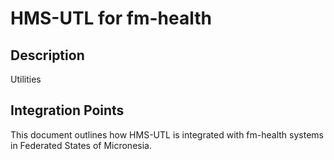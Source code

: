 # HMS-UTL for fm-health

## Description

Utilities

## Integration Points

This document outlines how HMS-UTL is integrated with fm-health systems in Federated States of Micronesia.
